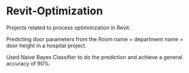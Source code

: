 # Revit-Optimization

Projects related to process optimimzation in Revit.

Predicting door parameters from the Room name + department name + door height in a hospital project. 

Used Naive Bayes Classifier to do the prediction and achieve a general accuracy of 90%. 
